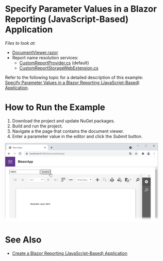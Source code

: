 # Specify Parameter Values in a Blazor Reporting (JavaScript-Based) Application

*Files to look at:*

* [DocumentViewer.razor](CS/BlazorApp/Pages/DocumentViewer.razor)
* Report name resolution services:
	- [CustomReportProvider.cs](CS/BlazorApp/Services/CustomReportProvider.cs) (default)
	- [CustomReportStorageWebExtension.cs](CS/BlazorApp/Services/CustomReportStorageWebExtension.cs#L47)

Refer to the following topic for a detailed description of this example: [Specify Parameter Values in a Blazor Reporting (JavaScript-Based) Application](https://docs.devexpress.com/XtraReports/403243?v=21.1).

# How to Run the Example

1. Download the project and update NuGet packages.
2. Build and run the project.
3. Navigate a the page that contains the document viewer.
4. Enter a parameter value in the editor and click the *Submit* button.

![](Images/specify-parameter-values-in-blazor-app.png)

# See Also

* [Create a Blazor Reporting (JavaScript-Based) Application](https://docs.devexpress.com/XtraReports/401677?v=21.1)